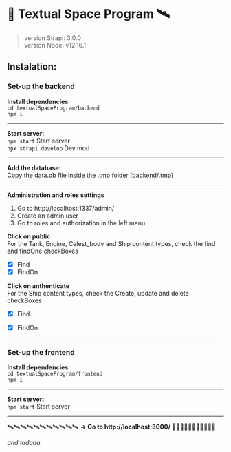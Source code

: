 # 🚀 Textual Space Program 🛰️

> version Strapi: 3.0.0  
> version Node: v12.16.1  
## Instalation:
### Set-up the backend  
**Install dependencies:**  
`cd textualSpaceProgram/backend`  
`npm i`  

***

**Start server:**  
`npm start`  Start server  
`npx strapi develop`  Dev mod  
***
 
**Add the database:**  
Copy the data.db file inside the .tmp folder (backend/.tmp)
***

**Administration and roles settings**  
1. Go to http://localhost:1337/admin/
2. Create an admin user
3. Go to roles and authorization in the left menu

**Click on public**  
For the Tank, Engine, Celest_body and Ship content types, check the find and findOne checkBoxes
- [x] Find
- [x] FindOn
  
**Click on anthenticate**  
For the Ship content types, check the Create, update and delete checkBoxes
- [x] Find
- [x] FindOn


 ***
  

### Set-up the frontend

**Install dependencies:**  
`cd textualSpaceProgram/frontend`  
`npm i`  
***

**Start server:**  
`npm start`  Start server  
***
🛰️🛰️🛰️🛰️🛰️🛰️🛰️🛰️🛰️🛰️🛰️
**→ Go to http://localhost:3000/**
🚀🚀🚀🚀🚀🚀🚀🚀🚀🚀🚀
 
*and tadaaa*
